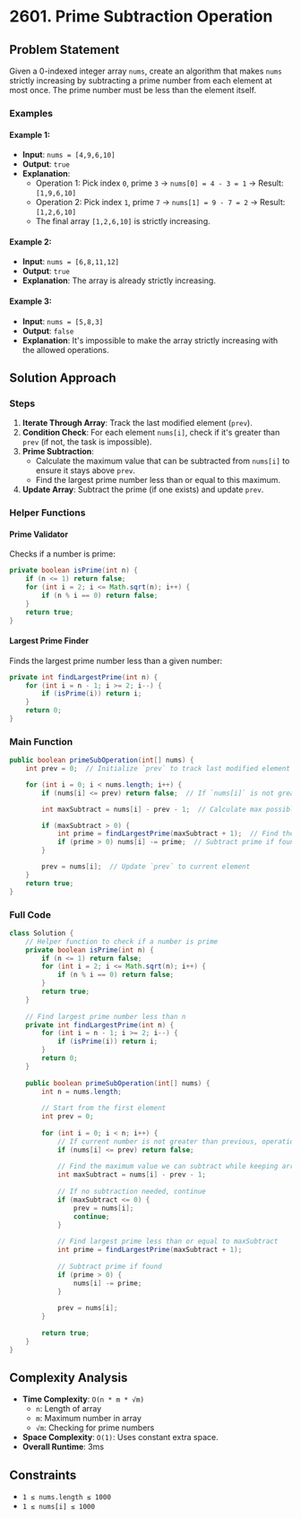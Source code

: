 # 2601. Prime Subtraction Operation 

## Problem Statement
Given a 0-indexed integer array `nums`, create an algorithm that makes `nums` strictly increasing by subtracting a prime number from each element at most once. The prime number must be less than the element itself.

### Examples
#### Example 1:
- **Input**: `nums = [4,9,6,10]`
- **Output**: `true`
- **Explanation**:
    - Operation 1: Pick index `0`, prime `3` → `nums[0] = 4 - 3 = 1` → Result: `[1,9,6,10]`
    - Operation 2: Pick index `1`, prime `7` → `nums[1] = 9 - 7 = 2` → Result: `[1,2,6,10]`
    - The final array `[1,2,6,10]` is strictly increasing.

#### Example 2:
- **Input**: `nums = [6,8,11,12]`
- **Output**: `true`
- **Explanation**: The array is already strictly increasing.

#### Example 3:
- **Input**: `nums = [5,8,3]`
- **Output**: `false`
- **Explanation**: It's impossible to make the array strictly increasing with the allowed operations.

## Solution Approach

### Steps
1. **Iterate Through Array**: Track the last modified element (`prev`).
2. **Condition Check**: For each element `nums[i]`, check if it's greater than `prev` (if not, the task is impossible).
3. **Prime Subtraction**:
   - Calculate the maximum value that can be subtracted from `nums[i]` to ensure it stays above `prev`.
   - Find the largest prime number less than or equal to this maximum.
4. **Update Array**: Subtract the prime (if one exists) and update `prev`.

### Helper Functions
#### Prime Validator
Checks if a number is prime:
```java
private boolean isPrime(int n) {
    if (n <= 1) return false;
    for (int i = 2; i <= Math.sqrt(n); i++) {
        if (n % i == 0) return false;
    }
    return true;
}
```

#### Largest Prime Finder
Finds the largest prime number less than a given number:
```java
private int findLargestPrime(int n) {
    for (int i = n - 1; i >= 2; i--) {
        if (isPrime(i)) return i;
    }
    return 0;
}
```

### Main Function
```java
public boolean primeSubOperation(int[] nums) {
    int prev = 0;  // Initialize `prev` to track last modified element

    for (int i = 0; i < nums.length; i++) {
        if (nums[i] <= prev) return false;  // If `nums[i]` is not greater than `prev`, return false

        int maxSubtract = nums[i] - prev - 1;  // Calculate max possible value to subtract

        if (maxSubtract > 0) {
            int prime = findLargestPrime(maxSubtract + 1);  // Find the largest prime within the limit
            if (prime > 0) nums[i] -= prime;  // Subtract prime if found
        }

        prev = nums[i];  // Update `prev` to current element
    }
    return true;
}
```
### Full Code
```java
class Solution {
    // Helper function to check if a number is prime
    private boolean isPrime(int n) {
        if (n <= 1) return false;
        for (int i = 2; i <= Math.sqrt(n); i++) {
            if (n % i == 0) return false;
        }
        return true;
    }
    
    // Find largest prime number less than n
    private int findLargestPrime(int n) {
        for (int i = n - 1; i >= 2; i--) {
            if (isPrime(i)) return i;
        }
        return 0;
    }
    
    public boolean primeSubOperation(int[] nums) {
        int n = nums.length;
        
        // Start from the first element
        int prev = 0;
        
        for (int i = 0; i < n; i++) {
            // If current number is not greater than previous, operation is impossible
            if (nums[i] <= prev) return false;
            
            // Find the maximum value we can subtract while keeping array strictly increasing
            int maxSubtract = nums[i] - prev - 1;
            
            // If no subtraction needed, continue
            if (maxSubtract <= 0) {
                prev = nums[i];
                continue;
            }
            
            // Find largest prime less than or equal to maxSubtract
            int prime = findLargestPrime(maxSubtract + 1);
            
            // Subtract prime if found
            if (prime > 0) {
                nums[i] -= prime;
            }
            
            prev = nums[i];
        }
        
        return true;
    }
}
```

## Complexity Analysis
- **Time Complexity**: `O(n * m * √m)`
    - `n`: Length of array
    - `m`: Maximum number in array
    - `√m`: Checking for prime numbers
- **Space Complexity**: `O(1)`: Uses constant extra space.
- **Overall Runtime**: 3ms

## Constraints
- `1 ≤ nums.length ≤ 1000`
- `1 ≤ nums[i] ≤ 1000`
